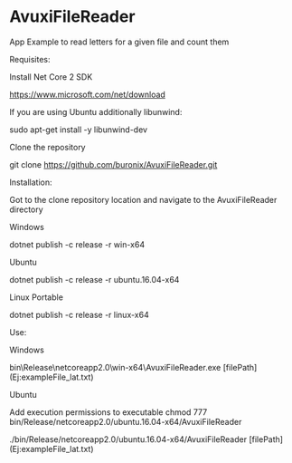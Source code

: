 # AvuxiFileReader
App Example to read letters for a given file and count them

Requisites:

Install Net Core 2 SDK

https://www.microsoft.com/net/download

If you are using Ubuntu additionally libunwind:

sudo apt-get install -y libunwind-dev

Clone the repository

git clone https://github.com/buronix/AvuxiFileReader.git

Installation:

Got to the clone repository location and navigate to the AvuxiFileReader directory

Windows

dotnet publish -c release -r win-x64

Ubuntu

dotnet publish -c release -r ubuntu.16.04-x64

Linux Portable

dotnet publish -c release -r linux-x64


Use:

Windows 

bin\Release\netcoreapp2.0\win-x64\AvuxiFileReader.exe [filePath] (Ej:exampleFile_lat.txt)

Ubuntu

Add execution permissions to executable chmod 777 bin/Release/netcoreapp2.0/ubuntu.16.04-x64/AvuxiFileReader

./bin/Release/netcoreapp2.0/ubuntu.16.04-x64/AvuxiFileReader [filePath] (Ej:exampleFile_lat.txt)
